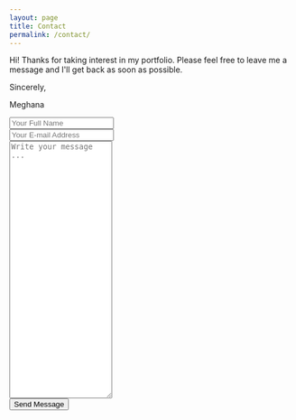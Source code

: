 ```yaml
---
layout: page
title: Contact
permalink: /contact/
---
```

Hi! Thanks for taking interest in my portfolio. Please feel free to leave me a message and I'll get back as soon as possible.

Sincerely,

Meghana

<form action="https://getsimpleform.com/messages?form_api_token=3ede85d20dd6e0104931b96448e0a84b" method="post">
<div class="form-group">
  <!-- the redirect_to is optional, the form will redirect to the referrer on submission -->
  <input type='hidden' name='redirect_to' value='http://new-beginning.me/thank-you/' />
  <input style="display: block;" type='text' name='name' placeholder='Your Full Name'>
</div>
<div class="form-group">
  <input class="form-control" type='email' name='email' placeholder='Your E-mail Address'>
</div>
<div class="form-group">
  <textarea class="form-control" rows="30" name='message' placeholder='Write your message ...'></textarea>
</div>
<button type="submit" name="Send Message" class="btn btn-primary">Send Message</button>
  <!--<input type='submit' value='Send Message' />-->
</form>

